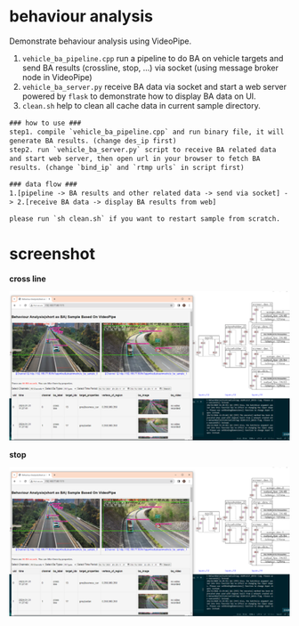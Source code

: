 # behaviour analysis #

Demonstrate behaviour analysis using VideoPipe.

1. `vehicle_ba_pipeline.cpp` run a pipeline to do BA on vehicle targets and send BA results (crossline, stop, ...) via socket (using message broker node in VideoPipe)
3. `vehicle_ba_server.py` receive BA data via socket and start a web server powered by `flask` to demonstrate how to display BA data on UI.
4. `clean.sh` help to clean all cache data in current sample directory.

```
### how to use ###
step1. compile `vehicle_ba_pipeline.cpp` and run binary file, it will generate BA results. (change des_ip first)
step2. run `vehicle_ba_server.py` script to receive BA related data and start web server, then open url in your browser to fetch BA results. (change `bind_ip` and `rtmp urls` in script first)
```

```
### data flow ###
1.[pipeline -> BA results and other related data -> send via socket] -> 2.[receive BA data -> display BA results from web]
```

```
please run `sh clean.sh` if you want to restart sample from scratch.
```

# screenshot #
**cross line**

![](../../doc/p48.png)

**stop**

![](../../doc/p48.png)